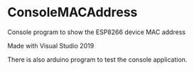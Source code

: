 # ConsoleMACAddress
Console program to show the ESP8266 device MAC address

Made with Visual Studio 2019

There is also arduino program to test the console application.
